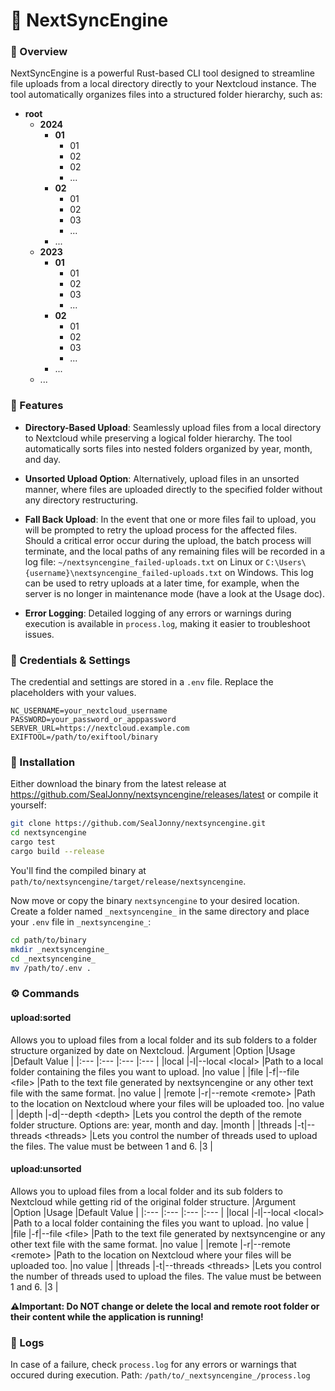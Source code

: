 # 🚀 NextSyncEngine

### 📖 Overview

NextSyncEngine is a powerful Rust-based CLI tool designed to streamline file uploads from a local directory directly to your Nextcloud instance. The tool automatically organizes files into a structured folder hierarchy, such as:

- **root**
  - **2024**
    - **01**
      - 01
      - 02
      - 02
      - ...
    - **02**
      - 01
      - 02
      - 03
      - ...
    - ...
  - **2023**
    - **01**
      - 01
      - 02
      - 03
      - ...
    - **02**
      - 01
      - 02
      - 03
      - ...
    - ...
  - ...


### 🚀 Features

- **Directory-Based Upload**: Seamlessly upload files from a local directory to Nextcloud while preserving a logical folder hierarchy. The tool automatically sorts files into nested folders organized by year, month, and day.

- **Unsorted Upload Option**: Alternatively, upload files in an unsorted manner, where files are uploaded directly to the specified folder without any directory restructuring.

- **Fall Back Upload**: In the event that one or more files fail to upload, you will be prompted to retry the upload process for the affected files. Should a critical error occur during the upload, the batch process will terminate, and the local paths of any remaining files will be recorded in a log file: `~/nextsyncengine_failed-uploads.txt` on Linux or `C:\Users\{username}\nextsyncengine_failed-uploads.txt` on Windows. This log can be used to retry uploads at a later time, for example, when the server is no longer in maintenance mode (have a look at the Usage doc).

- **Error Logging**: Detailed logging of any errors or warnings during execution is available in `process.log`, making it easier to troubleshoot issues.

### 🔐 Credentials & Settings
The credential and settings  are stored in a `.env` file. Replace the placeholders with your values.

```plaintext
NC_USERNAME=your_nextcloud_username
PASSWORD=your_password_or_apppassword
SERVER_URL=https://nextcloud.example.com
EXIFTOOL=/path/to/exiftool/binary
```

### 🔧 Installation
Either download the binary from the latest release at https://github.com/SealJonny/nextsyncengine/releases/latest or compile it yourself:
```bash
git clone https://github.com/SealJonny/nextsyncengine.git
cd nextsyncengine
cargo test
cargo build --release
```
You'll find the compiled binary at `path/to/nextsyncengine/target/release/nextsyncengine`.

Now move or copy the binary `nextsyncengine` to your desired location.
Create a folder named `_nextsyncengine_` in the same directory and place your `.env` file in `_nextsyncengine_`:
```bash
cd path/to/binary
mkdir _nextsyncengine_
cd _nextsyncengine_
mv /path/to/.env .
```

### ⚙️ Commands
#### upload:sorted
Allows you to upload files from a local folder and its sub folders to a folder structure organized by date on Nextcloud.
|Argument     |Option                                   |Usage                                                                                                |Default Value  |
|:---         |:---                                     |:---                                                                                                 |:---           |
|local        |-l\|--local &lt;local&gt;                |Path to a local folder containing the files you want to upload.                                      |no value       |
|file         |-f\|--file &lt;file&gt;                  |Path to the text file generated by nextsyncengine or any other text file with the same format.       |no value       |
|remote       |-r\|--remote &lt;remote&gt;              |Path to the location on Nextcloud where your files will be uploaded too.                             |no value       |
|depth        |-d\|--depth &lt;depth&gt;                |Lets you control the depth of the remote folder structure. Options are: year, month and day.        |month          |
|threads      |-t\|--threads &lt;threads&gt;            |Lets you control the number of threads used to upload the files. The value must be between 1 and 6. |3              |

#### upload:unsorted
Allows you to upload files from a local folder and its sub folders to Nextcloud while getting rid of the original folder structure.
|Argument     |Option                                   |Usage                                                                                                |Default Value  |
|:---         |:---                                     |:---                                                                                                 |:---           |
|local        |-l\|--local &lt;local&gt;                |Path to a local folder containing the files you want to upload.                                      |no value       |
|file         |-f\|--file &lt;file&gt;                  |Path to the text file generated by nextsyncengine or any other text file with the same format.       |no value       |
|remote       |-r\|--remote &lt;remote&gt;              |Path to the location on Nextcloud where your files will be uploaded too.                             |no value       |
|threads      |-t\|--threads &lt;threads&gt;            |Lets you control the number of threads used to upload the files. The value must be between 1 and 6. |3              |

 **⚠️Important: Do NOT change or delete the local and remote root folder or their content while the application is running!**


### 📜 Logs
In case of a failure, check `process.log` for any errors or warnings that occured during execution.
Path: `/path/to/_nextsyncengine_/process.log`
